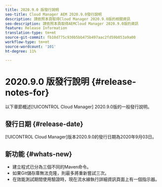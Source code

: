 ```yaml
---
title: 2020.9.0 版發行說明
seo-title: Cloud Manager AEM 2020.9.0發行說明
description: 請依照本頁取得Cloud Manager 2020.9.0版的相關資訊
seo-description: 請依照本頁取得AEMCloud Manager 2020.9.0版的資訊
feature: Release Information
translation-type: tm+mt
source-git-commit: fb10d775c930b5bb475b497aac2fd59b053a9a00
workflow-type: tm+mt
source-wordcount: '101'
ht-degree: 11%

---
```


# 2020.9.0 版發行說明 {#release-notes-for}

以下章節概述[!UICONTROL Cloud Manager] 2020.9.0版的一般發行說明。

## 發行日期 {#release-date}

[!UICONTROL Cloud Manager]版本2020.9.0的發行日期為2020年9月03日。

## 新功能 {#whats-new}

* 建立程式已分為三個不同的Maven命令。
* 如果Git儲存庫無法克隆，則最多將重新嘗試三次。
* 在效能測試期間使用驗證時，現在流水線執行詳細資訊頁面上有一個指示器。